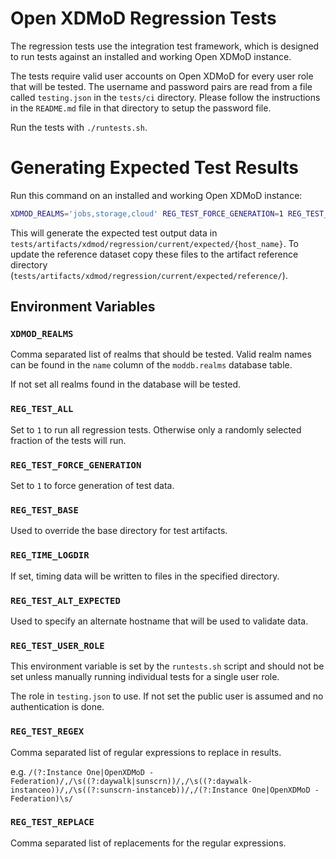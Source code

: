 # Open XDMoD Regression Tests

The regression tests use the integration test framework, which is designed to
run tests against an installed and working Open XDMoD instance.

The tests require valid user accounts on Open XDMoD for every user role that
will be tested. The username and password pairs are read from a file called
`testing.json` in the `tests/ci` directory. Please follow the instructions in
the `README.md` file in that directory to setup the password file.

Run the tests with `./runtests.sh`.

# Generating Expected Test Results

Run this command on an installed and working Open XDMoD instance:

```sh
XDMOD_REALMS='jobs,storage,cloud' REG_TEST_FORCE_GENERATION=1 REG_TEST_ALL=1 ./runtests.sh
```

This will generate the expected test output data in
`tests/artifacts/xdmod/regression/current/expected/{host_name}`.  To update the
reference dataset copy these files to the artifact reference directory
(`tests/artifacts/xdmod/regression/current/expected/reference/`).

## Environment Variables

### `XDMOD_REALMS`

Comma separated list of realms that should be tested.  Valid realm names can be
found in the `name` column of the `moddb.realms` database table.

If not set all realms found in the database will be tested.

### `REG_TEST_ALL`

Set to `1` to run all regression tests.  Otherwise only a randomly selected
fraction of the tests will run.

### `REG_TEST_FORCE_GENERATION`

Set to `1` to force generation of test data.

### `REG_TEST_BASE`

Used to override the base directory for test artifacts.

### `REG_TIME_LOGDIR`

If set, timing data will be written to files in the specified directory.

### `REG_TEST_ALT_EXPECTED`

Used to specify an alternate hostname that will be used to validate data.

### `REG_TEST_USER_ROLE`

This environment variable is set by the `runtests.sh` script and should not be
set unless manually running individual tests for a single user role.

The role in `testing.json` to use.  If not set the public user is assumed and
no authentication is done.

### `REG_TEST_REGEX`

Comma separated list of regular expressions to replace in results.

e.g. `/(?:Instance One|OpenXDMoD - Federation)/,/\s((?:daywalk|sunscrn))/,/\s((?:daywalk-instanceo))/,/\s((?:sunscrn-instanceb))/,/(?:Instance One|OpenXDMoD - Federation)\s/`

### `REG_TEST_REPLACE`

Comma separated list of replacements for the regular expressions.
